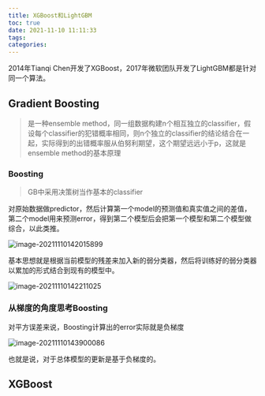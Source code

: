 ```yaml
---
title: XGBoost和LightGBM
toc: true
date: 2021-11-10 11:11:33
tags:
categories:
---
```


2014年Tianqi Chen开发了XGBoost，2017年微软团队开发了LightGBM都是针对同一个算法。

<!--more-->

## Gradient Boosting

> 是一种ensemble method，同一组数据构建n个相互独立的classifier，假设每个classifier的犯错概率相同，则n个独立的classifier的结论结合在一起，实际得到的出错概率服从伯努利期望，这个期望远远小于p，这就是ensemble method的基本原理

### Boosting

> GB中采用决策树当作基本的classifier

对原始数据做predictor，然后计算第一个model的预测值和真实值之间的差值，第二个model用来预测error，得到第二个模型后会把第一个模型和第二个模型做综合，以此类推。

![image-20211110142015899](XGBoost和LightGBM/image-20211110142015899.png)

基本思想就是根据当前模型的残差来加入新的弱分类器，然后将训练好的弱分类器以累加的形式结合到现有的模型中。

![image-20211110142211025](XGBoost和LightGBM/image-20211110142211025.png)



### 从梯度的角度思考Boosting

对平方误差来说，Boosting计算出的error实际就是负梯度

![image-20211110143900086](XGBoost和LightGBM/image-20211110143900086.png)

也就是说，对于总体模型的更新是基于负梯度的。



## XGBoost  



